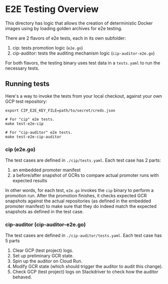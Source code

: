 # E2E Testing Overview

This directory has logic that allows the creation of deterministic Docker images
using by loading golden archives for e2e testing.

There are 2 flavors of e2e tests, each in its own subfolder:

1. cip: tests promotion logic (`e2e.go`)
2. cip-auditor: tests the auditing mechanism logic (`cip-auditor-e2e.go`)

For both flavors, the testing binary uses test data in a `tests.yaml` to run the necessary tests.

## Running tests

Here's a way to invoke the tests from your local checkout, against your own GCP test repository:

```console
export CIP_E2E_KEY_FILE=path/to/secret/creds.json

# For "cip" e2e tests.
make test-e2e-cip

# For "cip-auditor" e2e tests.
make test-e2e-cip-auditor
```

### cip (e2e.go)

The test cases are defined in `./cip/tests.yaml`. Each test case has 2 parts:

1. an embedded promoter manifest
2. a before/after snapshot of GCRs to compare actual promoter runs with expected
   results

In other words, for each test, `e2e.go` invokes the `cip` binary to perform a
promotion run. After the promotion finishes, it checks expected GCR snapshots
against the actual repositories (as defined in the embedded promoter manifest)
to make sure that they do indeed match the expected snapshots as defined in the
test case.

### cip-auditor (cip-auditor-e2e.go)

The test cases are defined in `./cip-auditor/tests.yaml`. Each test case has 5
parts

1. Clear GCP (test project) logs.
2. Set up preliminary GCR state.
3. Spin up the auditor on Cloud Run.
4. Modify GCR state (which should trigger the auditor to audit this change).
5. Check GCP (test project) logs on Stackdriver to check how the auditor
   behaved.
